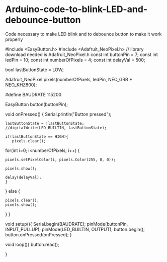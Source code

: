 # Arduino-code-to-blink-LED-and-debounce-button
Code necessary to make LED blink and to debounce button to make it work properly

#include <EasyButton.h>
#include <Adafruit_NeoPixel.h>    // library download needed is Adafruit_NeoPixel.h
const int buttonPin = 7;
const int ledPin = 10;
const int numberOfPixels = 4;
const int delayVal = 500;

bool lastButtonState = LOW;

Adafruit_NeoPixel pixels(numberOfPixels, ledPin, NEO_GRB + NEO_KHZ800); 

#define BAUDRATE 115200

EasyButton button(buttonPin);

void onPressed()
{
  Serial.println("Button pressed");
  
    lastButtonState = !lastButtonState;
    //digitalWrite(LED_BUILTIN, lastButtonState);

    if(lastButtonState == HIGH){
       pixels.clear(); 

  for(int i=0; i<numberOfPixels; i++) { 

    pixels.setPixelColor(i, pixels.Color(255, 0, 0));

    pixels.show();  

    delay(delayVal); 
    }
  } else {

    pixels.clear();
    pixels.show(); 

 }
}

void setup(){
  Serial.begin(BAUDRATE);
  pinMode(buttonPin, INPUT_PULLUP);
  pinMode(LED_BUILTIN, OUTPUT);
  button.begin();
  button.onPressed(onPressed);
}

void loop(){
  button.read();
  
  }
